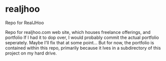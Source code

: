 # realjhoo
Repo for RealJHoo

Repo for realjhoo.com web site, which houses freelance offerings, and portfolio
If I had it to dop over, I would probably commit the actual portfolio seperately. 
Maybe I'll fix that at some point... But for now, the portfolio is contained within this repo,
primarily because it lves in a subdirectory of this project on my hard drive.
